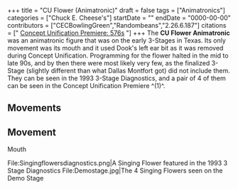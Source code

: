 +++
title = "CU Flower (Animatronic)"
draft = false
tags = ["Animatronics"]
categories = ["Chuck E. Cheese's"]
startDate = ""
endDate = "0000-00-00"
contributors = ["CECBowlingGreen","Randombeans","2.26.6.187"]
citations = [" [Concept Unification Premiere: 576s](https://youtu.be/UqRv6tBFgvg?t=576)
"]
+++
The **CU Flower Animatronic** was an animatronic figure that was on the early 3-Stages in Texas. Its only movement was its mouth and it used Dook's left ear bit as it was removed during Concept Unification. Programming for the flower halted in the mid to late 90s, and by then there were most likely very few, as the finalized 3-Stage (slightly different than what Dallas Montfort got) did not include them.
They can be seen in the 1993 3-Stage Diagnostics, and a pair of 4 of them can be seen in the Concept Unification Premiere ^(1)^.

## Movements

  Movement
  ----------
  Mouth

File:Singingflowersdiagnostics.png|A Singing Flower featured in the 1993 3 Stage Diagnostics
File:Demostage.jpg|The 4 Singing Flowers seen on the Demo Stage
